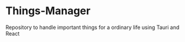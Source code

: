 # Things-Manager
Repository to handle important things for a ordinary life using Tauri and React
   